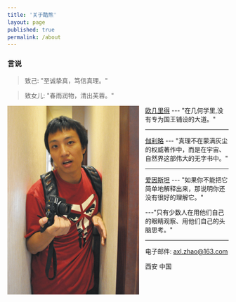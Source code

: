 ```yaml
---
title: '关于酷熊'
layout: page
published: true
permalink: /about
---
```


### 言说 

>致己: "至诚挚真，笃信真理。"

>致女儿: "春雨润物，清出芙蓉。"

<img src="/images/axl.png" style="width: 300px; float:left;margin:0 1em 1em 0;" alt="顽石" />

[欧几里得](http://baike.baidu.com/view/5841.htm) 
--- "在几何学里,没有专为国王铺设的大道。"

- - -

[伽利略](http://baike.baidu.com/view/332471.htm) 
--- "真理不在蒙满灰尘的权威著作中，而是在宇宙、自然界这部伟大的无字书中。"

- - -

[爱因斯坦](http://baike.baidu.com/view/2526.htm) 
--- "如果你不能把它简单地解释出来，那说明你还没有很好的理解它。"

---"只有少数人在用他们自己的眼睛观察、用他们自己的头脑思考。"

- - -

电子邮件: axl.zhao@163.com

西安 中国
